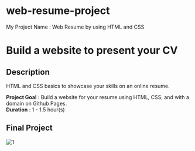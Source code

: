 # web-resume-project
My Project Name : Web Resume by using HTML and CSS

# Build a website to present your CV

## Description
HTML and CSS basics to showcase your skills on an online resume.

**Project Goal** : Build a website for your resume using HTML, CSS, and with a domain on Github Pages.</br>
**Duration** : 1 - 1.5 hour(s)

## Final Project

![1](https://github.com/user-attachments/assets/1ccee66b-8b00-4b47-b98c-764c2eac260f)

